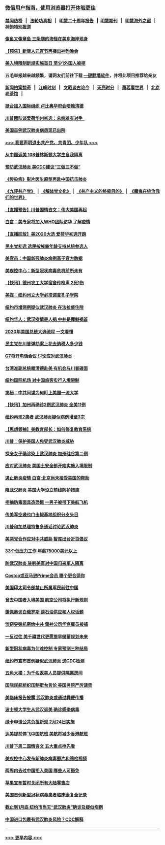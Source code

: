 ### [微信用户指南，使用浏览器打开体验更佳](https://github.com/gfw-breaker/banned-news1/blob/master/indexes/wechat-guide.md?t=0)
#### [禁闻热榜](热点新闻.md?t=0)  &nbsp;&nbsp;|&nbsp;&nbsp; [法轮功真相](https://github.com/gfw-breaker/truth/blob/master/README.md?t=0) &nbsp;&nbsp;|&nbsp;&nbsp; [明慧二十周年报告](https://github.com/gfw-breaker/mh-reports/blob/master/README.md?t=0) &nbsp;&nbsp;|&nbsp;&nbsp;[明慧期刊](https://github.com/gfw-breaker/mh-qikan) &nbsp;&nbsp;|&nbsp;&nbsp; [明慧海外之窗](https://github.com/gfw-breaker/mh-news/blob/master/README.md?t=0) &nbsp;&nbsp;|&nbsp;&nbsp; [神韵特别报道](https://github.com/gfw-breaker/mh-news/blob/master/shenyun.md?t=0)
#### [像鱼又像章鱼 三条腿的海怪在美东海岸现身](../pages/nsc412/n11843092.md?t=02041601) 
#### [【预告】新唐人元宵节再播出神韵晚会](../pages/nsc412/n11843192.md?t=02041601) 
#### [美入境限制新规实施首日 至少1外国人被拒](../pages/nsc412/n11843058.md?t=02041601) 
#### 五毛举报越来越频繁，请网友们前往下载 [一键翻墙软件](https://github.com/gfw-breaker/ssr-accounts)，并将此项目推荐给亲友
#### [新闻拍案惊奇](https://github.com/gfw-breaker/banned-news1/blob/master/pages/link4.md) &nbsp;&nbsp;|&nbsp;&nbsp; [江峰时刻](https://github.com/gfw-breaker/banned-news1/blob/master/pages/link4.md) &nbsp;&nbsp;|&nbsp;&nbsp; [文昭谈古论今](https://github.com/gfw-breaker/banned-news1/blob/master/pages/link4.md) &nbsp;&nbsp;|&nbsp;&nbsp; [天亮时分](https://github.com/gfw-breaker/banned-news1/blob/master/pages/link4.md) &nbsp;&nbsp;|&nbsp;&nbsp; [萧茗看世界](https://github.com/gfw-breaker/banned-news1/blob/master/pages/link4.md) &nbsp;&nbsp;|&nbsp;&nbsp; [北京老茶馆](https://github.com/gfw-breaker/banned-news1/blob/master/pages/link4.md) &nbsp;&nbsp;|&nbsp;&nbsp; 
#### [挺台加入国际组织 卢比奥华府会唔赖清德](../pages/nsc412/n11843023.md?t=02041601) 
#### [川普团队谈爱荷华州初选：总统难有对手  ](../pages/nsc412/n11842867.md?t=02041601) 
#### [美国首例武汉肺炎病患现已出院](../pages/nsc412/n11842740.md?t=02041601) 
#### [>>> 我要声明退出共产党、共青团、少年队 <<<](https://github.com/begood0513/goodnews/blob/master/quit/letter.md) 
#### [从中国返美 108普林斯顿大学生自我隔离](../pages/nsc412/n11842714.md?t=02041601) 
#### [预防武汉肺炎 美CDC建议“三做三不做”](../pages/nsc412/n11842700.md?t=02041601) 
#### [《传染病》影片医生原型再赴中国抗击肺炎](../pages/nsc412/n11842626.md?t=02041601) 
#### [《九评共产党》](https://github.com/begood0513/9ping.md/blob/master/README.md) &nbsp;|&nbsp; [《解体党文化》](../../../../jtdwh.md/blob/master/README.md)  &nbsp;|&nbsp; [《共产主义的终极目的》](../../../../gczydzjmd.md/blob/master/README.md) &nbsp;|&nbsp; [《魔鬼在统治我们的世界》](../../../../mgztzwmdsj.md/blob/master/README.md) 
#### [【直播预告】川普国情咨文：伟大美国再起](../pages/nsc412/n11842079.md?t=02041601) 
#### [白宫：美专家将加入WHO团队访华 了解疫情](../pages/nsc412/n11842198.md?t=02041601) 
#### [【直播回放】美2020大选 爱荷华初选开跑](../pages/nsc412/n11841820.md?t=02041601) 
#### [民主党初选 选民按族裔年龄支持总统参选人](../pages/nsc412/n11842239.md?t=02041601) 
#### [美官员：中国新冠肺炎病例高于官方数据](../pages/nsc412/n11842452.md?t=02041601) 
#### [美疾控中心：新型冠状病毒危机前所未有](../pages/nsc412/n11842406.md?t=02041601) 
#### [【快讯】德州农工大学宿舍传枪声 2死1伤](../pages/nsc412/n11842279.md?t=02041601) 
#### [美媒：纽约州立大学必须调查孔子学院](../pages/nsc412/n11840637.md?t=02041601) 
#### [纽约市增两例疑似武汉肺炎 在法拉盛住院](../pages/nsc412/n11840625.md?t=02041601) 
#### [纽约华人：武汉疫情是人祸 中共是罪魁祸首](../pages/nsc412/n11840631.md?t=02041601) 
#### [2020年美国总统大选流程 一文看懂](../pages/nsc412/n11842056.md?t=02041601) 
#### [民主党在川普弹劾案上花去纳税人多少钱](../pages/nsc412/n11841941.md?t=02041601) 
#### [G7将开电话会议 讨论应对武汉肺炎](../pages/nsc412/n11841658.md?t=02041601) 
#### [台湾准副总统赖清德赴美 有机会与川普碰面](../pages/nsc412/n11841332.md?t=02041601) 
#### [纽约国际机场  对中国旅客实行入境限制](../pages/nsc412/n11840619.md?t=02041601) 
#### [揭秘：中共间谍为何盯上美国一流大学](../pages/nsc412/n11840270.md?t=02041601) 
#### [【快讯】加州再确诊2例武汉肺炎 全美11例](../pages/nsc412/n11840339.md?t=02041601) 
#### [纽约再现2患者 武汉肺炎疑似病例增至3宗](../pages/nsc412/n11840010.md?t=02041601) 
#### [【思想领袖】美教育部长：如何修复教育系统](../pages/nsc412/n11690865.md?t=02041601) 
#### [川普：保护美国人免受武汉肺炎威胁](../pages/nsc412/n11839718.md?t=02041601) 
#### [探亲女子确诊染上武汉肺炎 加州硅谷第二例](../pages/nsc412/n11839784.md?t=02041601) 
#### [应对武汉肺炎 美国土安全部开始实施入境限制](../pages/nsc412/n11839729.md?t=02041601) 
#### [遏止肺炎疫情 白宫:北京尚未接受美国的帮助](../pages/nsc412/n11839660.md?t=02041601) 
#### [阻武汉肺炎 美国大学设立前线防护措施](../pages/nsc412/n11839479.md?t=02041601) 
#### [拒摘防毒面具造恐慌 一男子被带下美航飞机](../pages/nsc412/n11839455.md?t=02041601) 
#### [传美军空袭也门击毙基地组织分支头目](../pages/nsc412/n11839210.md?t=02041601) 
#### [川普和加总理特鲁多通话讨论武汉肺炎](../pages/nsc412/n11839128.md?t=02041601) 
#### [美两党合作应对中共威胁 智库出台近百倡议](../pages/nsc412/n11838437.md?t=02041601) 
#### [33个低压力工作 年薪75000美元以上](../pages/nsc412/n11834441.md?t=02041601) 
#### [防武汉肺炎 驻韩美军对中国归来军人隔离](../pages/nsc412/n11838970.md?t=02041601) 
#### [Costco或亚马逊Prime会员 哪个更合适你](../pages/nsc412/n11834459.md?t=02041601) 
#### [美国印太司令部禁止所属军民前往中国](../pages/nsc412/n11838418.md?t=02041601) 
#### [曾去中国者入境美国 航空公司将执行新规则](../pages/nsc412/n11838375.md?t=02041601) 
#### [蓬佩奥访白俄罗斯 谈石油供应和人权话题](../pages/nsc412/n11838242.md?t=02041601) 
#### [涉窃导弹机密给中共 雷神公司华裔雇员被捕](../pages/nsc412/n11838129.md?t=02041601) 
#### [一反过往 美千禧世代更愿提早储蓄规划未来](../pages/nsc412/n11837601.md?t=02041601) 
#### [新型冠状病毒为何难控制 专家预测三种结局](../pages/nsc412/n11838002.md?t=02041601) 
#### [纽约市宣布首例疑似武汉肺炎 送CDC检测](../pages/nsc412/n11837852.md?t=02041601) 
#### [五角大楼：为千名返美人员提供隔离房间](../pages/nsc412/n11837831.md?t=02041601) 
#### [国际民航组织压制挺台言论 美国务院严厉谴责](../pages/nsc412/n11837791.md?t=02041601) 
#### [美临床报告披露 武汉肺炎或通过粪便传播](../pages/nsc412/n11837626.md?t=02041601) 
#### [波士顿大学生从武汉返美 确诊感染病毒](../pages/nsc412/n11837580.md?t=02041601) 
#### [绿卡申请公共负担新规 2月24日实施](../pages/nsc412/n11836634.md?t=02041601) 
#### [达美提前停飞中国航班 美航将减少香港航班](../pages/nsc412/n11837649.md?t=02041601) 
#### [川普下周二国情咨文 五大重点抢先看](../pages/nsc412/n11837512.md?t=02041601) 
#### [美疾控中心发布新肺炎病毒图片和筛检视频](../pages/nsc412/n11837491.md?t=02041601) 
#### [两周内去过中国拒入美国 哪些人可豁免](../pages/nsc412/n11837400.md?t=02041601) 
#### [苹果宣布暂时关闭所有大陆零售店](../pages/nsc412/n11837097.md?t=02041601) 
#### [美国首例新型冠状病毒患者临床康复全记录](../pages/nsc412/n11836513.md?t=02041601) 
#### [截止到1月底  纽约市尚无“武汉肺炎”确诊及疑似病例](../pages/nsc412/n11836657.md?t=02041601) 
#### [中国进口包裹有武汉肺炎风险？CDC解释](../pages/nsc412/n11836321.md?t=02041601) 

----
#### [ >>> 更早内容 <<< ](../indexes/nsc412-earlier.md)
